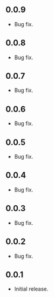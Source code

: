 ## 0.0.9
* Bug fix.

## 0.0.8
* Bug fix.

## 0.0.7
* Bug fix.

## 0.0.6
* Bug fix.

## 0.0.5
* Bug fix.

## 0.0.4
* Bug fix.

## 0.0.3
* Bug fix.

## 0.0.2
* Bug fix.

## 0.0.1
* Initial release.
